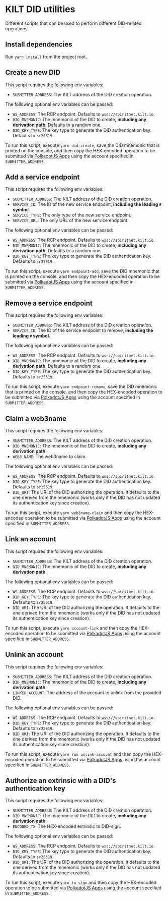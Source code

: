 # KILT DID utilities

Different scripts that can be used to perform different DID-related operations.

## Install dependencies

Run `yarn install` from the project root.

## Create a new DID

This script requires the following env variables:

- `SUBMITTER_ADDRESS`: The KILT address of the DID creation operation.

The following optional env variables can be passed:

- `WS_ADDRESS`: The RCP endpoint. Defaults to `wss://spiritnet.kilt.io`.
- `DID_MNEMONIC`: The mnemonic of the DID to create, **including any derivation path**. Defaults to a random one.
- `DID_KEY_TYPE`: The key type to generate the DID authentication key. Defaults to `sr25519`.

To run this script, execute `yarn did-create`, save the DID mnemonic that is printed on the console, and then copy the HEX-encoded operation to be submitted via [PolkadotJS Apps](https://polkadot.js.org/apps/#/) using the account specified in `SUBMITTER_ADDRESS`.

## Add a service endpoint

This script requires the following env variables:

- `SUBMITTER_ADDRESS`: The KILT address of the DID creation operation.
- `SERVICE_ID`: The ID of the new service endpoint, **including the leading `#` symbol**.
- `SERVICE_TYPE`: The only type of the new service endpoint.
- `SERVICE_URL`: The only URL of the new service endpoint.

The following optional env variables can be passed:

- `WS_ADDRESS`: The RCP endpoint. Defaults to `wss://spiritnet.kilt.io`.
- `DID_MNEMONIC`: The mnemonic of the DID to create, **including any derivation path**. Defaults to a random one.
- `DID_KEY_TYPE`: The key type to generate the DID authentication key. Defaults to `sr25519`.

To run this script, execute `yarn endpoint-add`, save the DID mnemonic that is printed on the console, and then copy the HEX-encoded operation to be submitted via [PolkadotJS Apps](https://polkadot.js.org/apps/#/) using the account specified in `SUBMITTER_ADDRESS`.

## Remove a service endpoint

This script requires the following env variables:

- `SUBMITTER_ADDRESS`: The KILT address of the DID creation operation.
- `SERVICE_ID`: The ID of the service endpoint to remove, **including the leading `#` symbol**.

The following optional env variables can be passed:

- `WS_ADDRESS`: The RCP endpoint. Defaults to `wss://spiritnet.kilt.io`.
- `DID_MNEMONIC`: The mnemonic of the DID to create, **including any derivation path**. Defaults to a random one.
- `DID_KEY_TYPE`: The key type to generate the DID authentication key. Defaults to `sr25519`.

To run this script, execute `yarn endpoint-remove`, save the DID mnemonic that is printed on the console, and then copy the HEX-encoded operation to be submitted via [PolkadotJS Apps](https://polkadot.js.org/apps/#/) using the account specified in `SUBMITTER_ADDRESS`.

## Claim a web3name

This script requires the following env variables:

- `SUBMITTER_ADDRESS`: The KILT address of the DID creation operation.
- `DID_MNEMONIC`: The mnemonic of the DID to create, **including any derivation path**.
- `WEB3_NAME`: The web3name to claim.

The following optional env variables can be passed:

- `WS_ADDRESS`: The RCP endpoint. Defaults to `wss://spiritnet.kilt.io`.
- `DID_KEY_TYPE`: The key type to generate the DID authentication key. Defaults to `sr25519`.
- `DID_URI`: The URI of the DID authorizing the operation. It defaults to the one derived from the mnemonic (works only if the DID has not updated its authentication key since creation).

To run this script, execute `yarn web3name-claim` and then copy the HEX-encoded operation to be submitted via [PolkadotJS Apps](https://polkadot.js.org/apps/#/) using the account specified in `SUBMITTER_ADDRESS`.

## Link an account

This script requires the following env variables:

- `SUBMITTER_ADDRESS`: The KILT address of the DID creation operation.
- `DID_MNEMONIC`: The mnemonic of the DID to create, **including any derivation path**.

The following optional env variables can be passed:

- `WS_ADDRESS`: The RCP endpoint. Defaults to `wss://spiritnet.kilt.io`.
- `DID_KEY_TYPE`: The key type to generate the DID authentication key. Defaults to `sr25519`.
- `DID_URI`: The URI of the DID authorizing the operation. It defaults to the one derived from the mnemonic (works only if the DID has not updated its authentication key since creation).

To run this script, execute `yarn account-link` and then copy the HEX-encoded operation to be submitted via [PolkadotJS Apps](https://polkadot.js.org/apps/#/) using the account specified in `SUBMITTER_ADDRESS`.

## Unlink an account

This script requires the following env variables:

- `SUBMITTER_ADDRESS`: The KILT address of the DID creation operation.
- `DID_MNEMONIC`: The mnemonic of the DID to create, **including any derivation path**.
- `LINKED_ACCOUNT`: The address of the account to unlink from the provided DID.

The following optional env variables can be passed:

- `WS_ADDRESS`: The RCP endpoint. Defaults to `wss://spiritnet.kilt.io`.
- `DID_KEY_TYPE`: The key type to generate the DID authentication key. Defaults to `sr25519`.
- `DID_URI`: The URI of the DID authorizing the operation. It defaults to the one derived from the mnemonic (works only if the DID has not updated its authentication key since creation).

To run this script, execute `yarn run unlink-account` and then copy the HEX-encoded operation to be submitted via [PolkadotJS Apps](https://polkadot.js.org/apps/#/) using the account specified in `SUBMITTER_ADDRESS`.

## Authorize an extrinsic with a DID's authentication key

This script requires the following env variables:

- `SUBMITTER_ADDRESS`: The KILT address of the DID creation operation.
- `DID_MNEMONIC`: The mnemonic of the DID to create, **including any derivation path**.
- `ENCODED_TX`: The HEX-encoded extrinsic to DID-sign.

The following optional env variables can be passed:

- `WS_ADDRESS`: The RCP endpoint. Defaults to `wss://spiritnet.kilt.io`.
- `DID_KEY_TYPE`: The key type to generate the DID authentication key. Defaults to `sr25519`.
- `DID_URI`: The URI of the DID authorizing the operation. It defaults to the one derived from the mnemonic (works only if the DID has not updated its authentication key since creation).

To run this script, execute `yarn tx-sign` and then copy the HEX-encoded operation to be submitted via [PolkadotJS Apps](https://polkadot.js.org/apps/#/) using the account specified in `SUBMITTER_ADDRESS`.